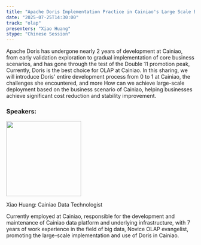 ```yaml
---
title: "Apache Doris Implementation Practice in Cainiao's Large Scale Business Scenarios"
date: "2025-07-25T14:30:00"
track: "olap"
presenters: "Xiao Huang"
stype: "Chinese Session"
---
```


Apache Doris has undergone nearly 2 years of development at Cainiao, from early validation exploration to gradual implementation of core business scenarios, and has gone through the test of the Double 11 promotion peak,
Currently, Doris is the best choice for OLAP at Cainiao. In this sharing, we will introduce Doris' entire development process from 0 to 1 at Cainiao, the challenges she encountered, and more
How can we achieve large-scale deployment based on the business scenario of Cainiao, helping businesses achieve significant cost reduction and stability improvement.

### Speakers:


<img src="https://sessionize.com/image/1078-400o400o1-GejSMzNQmMfJVPtRW5iKKy.jpg" width="200" /><br/>

Xiao Huang: Cainiao Data Technologist

Currently employed at Cainiao, responsible for the development and maintenance of Cainiao data platform and underlying infrastructure, with 7 years of work experience in the field of big data, Novice OLAP evangelist, promoting the large-scale implementation and use of Doris in Cainiao.